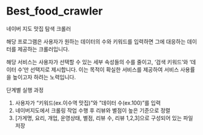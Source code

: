 # Best_food_crawler
네이버 지도 맛집 탐색 크롤러

해당 프로그램은 사용자가 원하는 데이터의 수와 키워드를 입력하면 그에 대응하는 데이터를 제공하는 크롤러입니다.

해당 서비스는 사용자가 선택할 수 있는 세부 속성들의 수를 줄이고, ‘검색 키워드’와 ‘데이터 수’만 선택지로 제시합니다.
이는 목적이 확실한 서비스를 제공하여 서비스 사용률을 높이고자 하려는 노력입니다.

단계별 실행 과정
1. 사용자가 “키워드(ex.이수역 맛집)”와 ”데이터 수(ex.100)”를 입력
2. 네이버지도에서 크롤링 작업 수행 후 리뷰와 별점이 높은 기준으로 정렬
3. [가게명, 요리, 개업, 운영상태, 별점, 리뷰 수, 리뷰 1,2,3]으로 구성되어 있는 파일 저장
